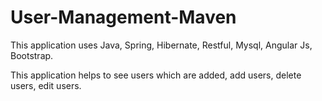 # User-Management-Maven

This application uses Java, Spring, Hibernate, Restful, Mysql, Angular Js, Bootstrap.

This application helps to see users which are added, add users, delete users, edit users.

